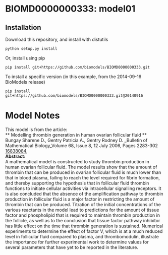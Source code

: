 # BIOMD0000000333: model01

## Installation

Download this repository, and install with distutils

`python setup.py install`

Or, install using pip

`pip install git+https://github.com/biomodels/BIOMD0000000333.git`

To install a specific version (in this example, from the 2014-09-16 BioModels release)

`pip install git+https://github.com/biomodels/BIOMD0000000333.git@20140916`


# Model Notes


This model is from the article:  
** Modelling thrombin generation in human ovarian follicular fluid **   
Bungay Sharene D., Gentry Patricia A., Gentry Rodney D. _Bulletin of
Mathematical Biology_Volume 68, Issue 8, 12 July 2006, Pages 2283-302
[16838084](http://www.ncbi.nlm.nih.gov/pubmed/16838084),  
**Abstract:**   
A mathematical model is constructed to study thrombin production in human
ovarian follicular fluid. The model results show that the amount of thrombin
that can be produced in ovarian follicular fluid is much lower than that in
blood plasma, failing to reach the level required for fibrin formation, and
thereby supporting the hypothesis that in follicular fluid thrombin functions
to initiate cellular activities via intracellular signalling receptors. It is
also concluded that the absence of the amplification pathway to thrombin
production in follicular fluid is a major factor in restricting the amount of
thrombin that can be produced. Titration of the initial concentrations of the
various reactants in the model lead to predictions for the amount of tissue
factor and phospholipid that is required to maintain thrombin production in
the follicle, as well as to the conclusion that tissue factor pathway
inhibitor has little effect on the time that thrombin generation is sustained.
Numerical experiments to determine the effect of factor V, which is at a much
reduced level in follicular fluid compared to plasma, and thrombomodulin,
illustrate the importance for further experimental work to determine values
for several parameters that have yet to be reported in the literature.


